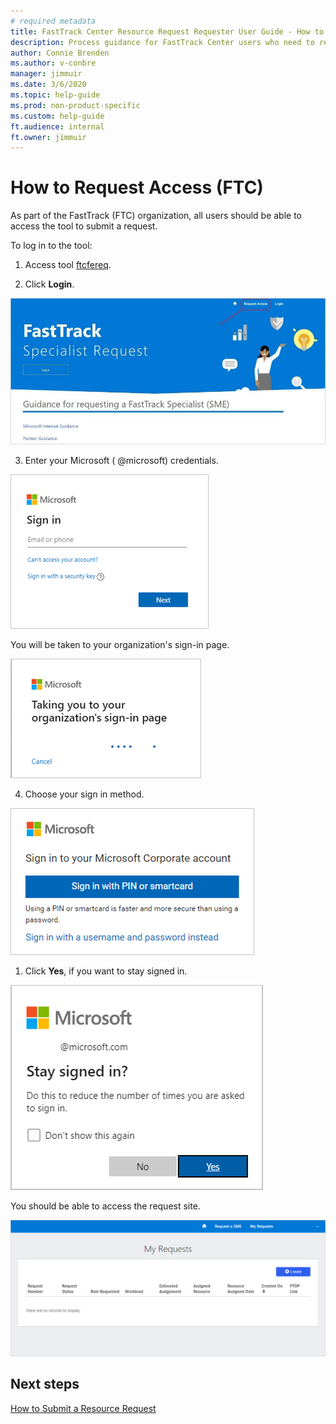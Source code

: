 ```yaml
---
# required metadata
title: FastTrack Center Resource Request Requester User Guide - How to Request Access (FTC)
description: Process guidance for FastTrack Center users who need to request resources.
author: Connie Brenden
ms.author: v-conbre
manager: jimmuir
ms.date: 3/6/2020
ms.topic: help-guide
ms.prod: non-product-specific
ms.custom: help-guide
ft.audience: internal
ft.owner: jimmuir
---
```


# How to Request Access (FTC)

As part of the FastTrack (FTC) organization, all users should be able to access the tool to submit a request.

To log in to the tool:

1. Access tool [ftcfereq](https://aka.ms/ftcfereq).

1. Click **Login**.

![request-access.png](media/requesting-access-ftc/request-access.png "Request Access")

3. Enter your Microsoft ( @microsoft) credentials.

![sign-in.png](media/requesting-access-ftc/sign-in.png "Sign in")

You will be taken to your organization's sign-in page.

![org-sign-in.png](media/requesting-access-ftc/org-sign-in.png "Organization's sign-in")

4. Choose your sign in method.

![sign-in-with-pin-or-smartcard.png](media/requesting-access-ftc/sign-in-with-pin-or-smartcard.png "pin or smartcard")

1. Click **Yes**, if you want to stay signed in.

![stay-signed-in.png](media/requesting-access-ftc/stay-signed-in.png "stay signed in")

You should be able to access the request site.

![my-requests.png](media/requesting-access-ftc/my-requests.png)

## Next steps

[How to Submit a Resource Request](how-to-submit-a-resource-request.md)